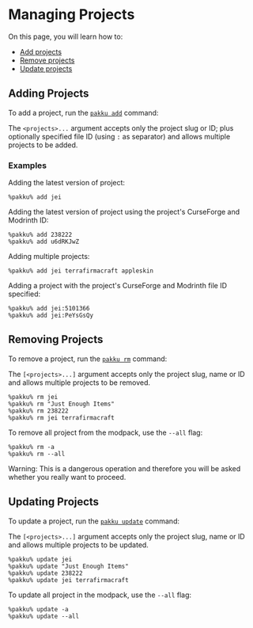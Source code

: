 # Managing Projects

On this page, you will learn how to:

- [Add projects](#adding-projects)
- [Remove projects](#removing-projects)
- [Update projects](#updating-projects)

## Adding Projects

To add a project, run the [`pakku add`](pakku-add.md) command:

<include from="pakku-add.md" element-id="snippet-cmd"/>

The `<projects>...` argument accepts only the project slug or ID;
plus optionally specified file ID (using `:` as separator)
and allows multiple projects to be added.

### Examples

Adding the latest version of project:

```
%pakku% add jei
```

Adding the latest version of project using the project's
CurseForge and Modrinth ID: 

```
%pakku% add 238222
%pakku% add u6dRKJwZ
```

Adding multiple projects:

```
%pakku% add jei terrafirmacraft appleskin
```

Adding a project with the project's
CurseForge and Modrinth file ID specified:

```
%pakku% add jei:5101366
%pakku% add jei:PeYsGsQy
```

## Removing Projects

To remove a project, run the [`pakku rm`](pakku-rm.md) command:

<include from="pakku-rm.md" element-id="snippet-cmd"/>

The `[<projects>...]` argument accepts only the project slug, name or ID
and allows multiple projects to be removed.

```
%pakku% rm jei
%pakku% rm "Just Enough Items"
%pakku% rm 238222
%pakku% rm jei terrafirmacraft
```

To remove all project from the modpack, use the `--all` flag:

```
%pakku% rm -a
%pakku% rm --all
```

<warning>
Warning: This is a dangerous operation and therefore
you will be asked whether you really want to proceed.
</warning>

## Updating Projects

To update a project, run the [`pakku update`](pakku-update.md) command:

<include from="pakku-update.md" element-id="snippet-cmd"/>

The `[<projects>...]` argument accepts only the project slug, name or ID
and allows multiple projects to be updated.

```
%pakku% update jei
%pakku% update "Just Enough Items"
%pakku% update 238222
%pakku% update jei terrafirmacraft
```

To update all project in the modpack, use the `--all` flag:

```
%pakku% update -a
%pakku% update --all
```

<seealso style="cards">
   <category ref="related">
       <a href="Developing-a-Modpack.md"/>
   </category>
</seealso>
